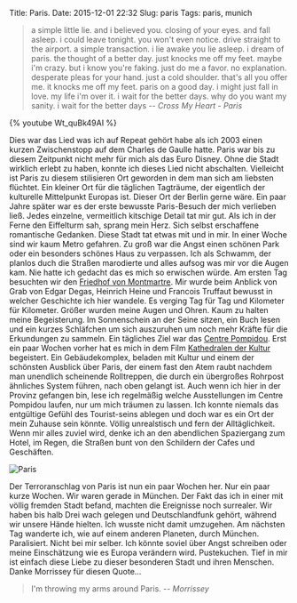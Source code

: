 Title: Paris.
Date: 2015-12-01 22:32
Slug: paris
Tags: paris, munich

> a simple little lie. and i believed you. closing of your eyes. and fall asleep. i could leave tonight. you won't even notice. drive straight to the airport. a simple transaction. i lie awake you lie asleep. i dream of paris. the thought of a better day. just knocks me off my feet. maybe i'm crazy. but i know you're faking. just do me a favor. no explanation. desperate pleas for your hand. just a cold shoulder. that's all you offer me. it knocks me off my feet. paris on a good day. i might just fall in love. my life i'm over it. i wait for the better days. why do you want my sanity. i wait for the better days
> -- <cite>Cross My Heart - Paris</cite>

{% youtube Wt_quBk49AI %}

Dies war das Lied was ich auf Repeat gehört habe als ich 2003 einen kurzen Zwischenstopp auf dem Charles de Gaulle hatte. Paris war bis zu diesem Zeitpunkt nicht mehr für mich als das Euro Disney. Ohne die Stadt wirklich erlebt zu haben, konnte ich dieses Lied nicht abschalten. Vielleicht ist Paris zu diesem stilisieren Ort geworden in dem man sich am liebsten flüchtet. Ein kleiner Ort für die täglichen Tagträume, der eigentlich der kulturelle Mittelpunkt Europas ist. Dieser Ort der Berlin gerne wäre. Ein paar Jahre später war es der erste bewusste Paris-Besuch der mich verlieben ließ. Jedes einzelne, vermeitlich kitschige Detail tat mir gut. Als ich in der Ferne den Eiffelturm sah, sprang mein Herz. Sich selbst erschaffene romantische Gedanken. Diese Stadt tat etwas mit und in mir. In einer Woche sind wir kaum Metro gefahren. Zu groß war die Angst einen schönen Park oder ein besonders schönes Haus zu verpassen. Ich als Schwamm, der planlos duch die Straßen marodierte und alles aufsog was mir vor die Augen kam. Nie hatte ich gedacht das es mich so erwischen würde. Am ersten Tag besuchten wir den [Friedhof von Montmartre](https://de.wikipedia.org/wiki/Cimeti%C3%A8re_de_Montmartre). Mir wurde beim Anblick von Grab von Edgar Degas, Heinrich Heine und Francois Truffaut bewusst in welcher Geschichte ich hier wandele. Es verging Tag für Tag und Kilometer für Kilometer. Größer wurden meine Augen und Ohren. Kaum zu halten meine Begeisterung. Im Sonnenschein an der Seine sitzen, ein Buch lesen und ein kurzes Schläfchen um sich auszuruhen um noch mehr Kräfte für die Erkundungen zu sammeln. Ein tägliches Ziel war das [Centre Pompidou](https://de.wikipedia.org/wiki/Centre_Georges-Pompidou). Erst ein paar Wochen vorher hat es mich in dem Film [Kathedralen der Kultur](http://www.kathedralenderkultur-derfilm.de/) begeistert. Ein Gebäudekomplex, beladen mit Kultur und einem der schönsten Ausblick über Paris, der einem fast den Atem raubt nachdem man unendlich scheinende Rolltreppen, die durch ein übergroßes Rohrpost ähnliches System führen, nach oben gelangt ist. Auch wenn ich hier in der Provinz gefangen bin, lese ich regelmäßig welche Ausstellungen im Centre Pompidou laufen, nur um mich träumen zu lassen. Ich konnte niemals das entgültige Gefühl des Tourist-seins ablegen und doch war es ein Ort der mein Zuhause sein könnte. Völlig unrealstisch und fern der Alltäglichkeit. Wenn mir alles zuviel wird, denke ich an den abendlichen Spaziergang zum Hotel, im Regen, die Straßen bunt von den Schildern der Cafes und Geschäften.

![Paris]({static}/images/14917846190_036bdd5653_b.jpg)

Der Terroranschlag von Paris ist nun ein paar Wochen her. Nur ein paar kurze Wochen. Wir waren gerade in München. Der Fakt das ich in einer mit völlig fremden Stadt befand, machten die Ereignisse noch surrealer. Wir haben bis halb Drei wach gelegen und Deutschlandfunk gehört, während wir unsere Hände hielten. Ich wusste nicht damit umzugehen. Am nächsten Tag wanderte ich, wie auf einem anderen Planeten, durch München. Paralisiert. Nicht bei mir selber. Ich könnte soviel über Angst schreiben oder meine Einschätzung wie es Europa verändern wird. Pustekuchen. Tief in mir ist einfach diese Liebe zu dieser besonderen Stadt und ihren Menschen. Danke Morrissey für diesen Quote...

> I'm throwing my arms around Paris.
> -- <cite>Morrissey</cite>
